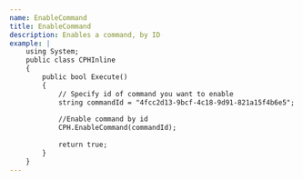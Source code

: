 ```yaml
---
name: EnableCommand
title: EnableCommand
description: Enables a command, by ID
example: |
    using System;
    public class CPHInline
    {
        public bool Execute()
        {
            // Specify id of command you want to enable
            string commandId = "4fcc2d13-9bcf-4c18-9d91-821a15f4b6e5";
            
            //Enable command by id
            CPH.EnableCommand(commandId);
            
            return true;
        }
    }
---
```

